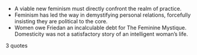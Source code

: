  - A viable new feminism must directly confront the realm of practice.
 - Feminism has led the way in demystifying personal relations, forcefully insisting they are political to the core.
 - Women owe Friedan an incalculable debt for The Feminine Mystique. Domesticity was not a satisfactory story of an intelligent woman’s life.

3 quotes